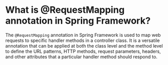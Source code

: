 # What is @RequestMapping annotation in Spring Framework?
The `@RequestMapping` annotation in Spring Framework is used to map web requests to specific handler methods in a controller class. It is a versatile annotation that can be applied at both the class level and the method level to define the URL patterns, HTTP methods, request parameters, headers, and other attributes that a particular handler method should respond to.
